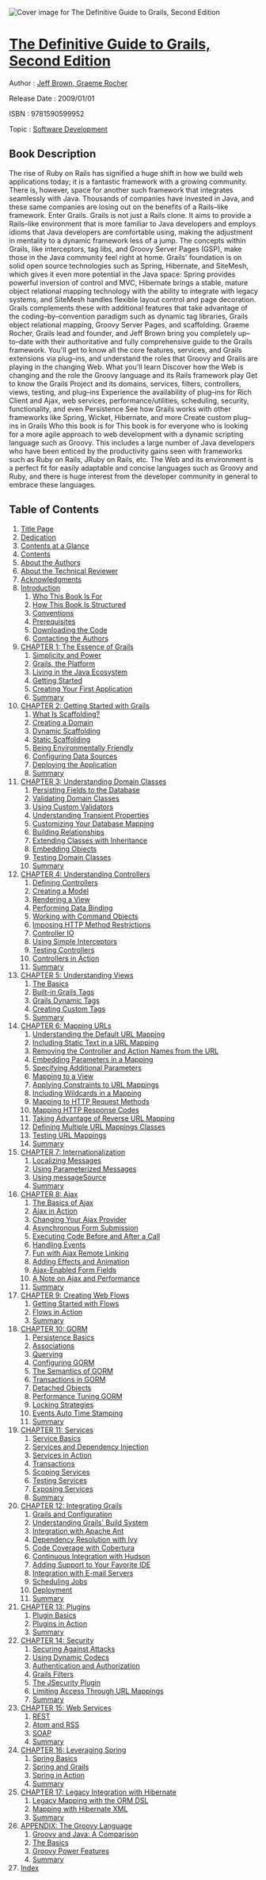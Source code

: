 ![Cover image for The Definitive Guide to Grails, Second Edition](https://imgdetail.ebookreading.net/cover/cover/software_development/EB9781590599952.jpg)

[The Definitive Guide to Grails, Second Edition](https://ebookreading.net/view/book/The+Definitive+Guide+to+Grails%2C+Second+Edition-EB9781590599952_1.html "The Definitive Guide to Grails, Second Edition")
====================================================================================================================

Author : [Jeff Brown](https://ebookreading.net/search/author/Jeff+Brown),[ Graeme Rocher](https://ebookreading.net/search/author/+Graeme+Rocher)

Release Date : 2009/01/01

ISBN : 9781590599952

Topic : [Software Development](https://ebookreading.net/search/category/software-development)

Book Description
-----------------

The rise of Ruby on Rails has signified a huge shift in how we build web applications today; it is a fantastic framework with a growing community. There is, however, space for another such framework that integrates seamlessly with Java. Thousands of companies have invested in Java, and these same companies are losing out on the benefits of a Rails–like framework. Enter Grails.
Grails is not just a Rails clone. It aims to provide a Rails–like environment that is more familiar to Java developers and employs idioms that Java developers are comfortable using, making the adjustment in mentality to a dynamic framework less of a jump. The concepts within Grails, like interceptors, tag libs, and Groovy Server Pages (GSP), make those in the Java community feel right at home.
Grails' foundation is on solid open source technologies such as Spring, Hibernate, and SiteMesh, which gives it even more potential in the Java space: Spring provides powerful inversion of control and MVC, Hibernate brings a stable, mature object relational mapping technology with the ability to integrate with legacy systems, and SiteMesh handles flexible layout control and page decoration.
Grails complements these with additional features that take advantage of the coding–by–convention paradigm such as dynamic tag libraries, Grails object relational mapping, Groovy Server Pages, and scaffolding.
Graeme Rocher, Grails lead and founder, and Jeff Brown bring you completely up–to–date with their authoritative and fully comprehensive guide to the Grails framework. You'll get to know all the core features, services, and Grails extensions via plug–ins, and understand the roles that Groovy and Grails are playing in the changing Web.
What you'll learn
Discover how the Web is changing and the role the Groovy language and its Rails framework play
Get to know the Grails Project and its domains, services, filters, controllers, views, testing, and plug–ins 
Experience the availability of plug–ins for Rich Client and Ajax, web services, performance/utilities, scheduling, security, functionality, and even Persistence
See how Grails works with other frameworks like Spring, Wicket, Hibernate, and more 
Create custom plug–ins in Grails 
Who this book is for
This book is for everyone who is looking for a more agile approach to web development with a dynamic scripting language such as Groovy. This includes a large number of Java developers who have been enticed by the productivity gains seen with frameworks such as Ruby on Rails, JRuby on Rails, etc. The Web and its environment is a perfect fit for easily adaptable and concise languages such as Groovy and Ruby, and there is huge interest from the developer community in general to embrace these languages.
              
Table of Contents
-----------------

1. [Title Page](https://ebookreading.net/view/book/The+Definitive+Guide+to+Grails%2C+Second+Edition-EB9781590599952_2.html)
1. [Dedication](https://ebookreading.net/view/book/The+Definitive+Guide+to+Grails%2C+Second+Edition-EB9781590599952_4.html#dedication)
1. [Contents at a Glance](https://ebookreading.net/view/book/The+Definitive+Guide+to+Grails%2C+Second+Edition-EB9781590599952_5.html#contents_at_a_glanc)
1. [Contents](https://ebookreading.net/view/book/The+Definitive+Guide+to+Grails%2C+Second+Edition-EB9781590599952_6.html#contents)
1. [About the Authors](https://ebookreading.net/view/book/The+Definitive+Guide+to+Grails%2C+Second+Edition-EB9781590599952_7.html#about_the_authors)
1. [About the Technical Reviewer](https://ebookreading.net/view/book/The+Definitive+Guide+to+Grails%2C+Second+Edition-EB9781590599952_8.html#about_the_technical)
1. [Acknowledgments](https://ebookreading.net/view/book/The+Definitive+Guide+to+Grails%2C+Second+Edition-EB9781590599952_9.html#acknowledgements)
1. [Introduction](https://ebookreading.net/view/book/The+Definitive+Guide+to+Grails%2C+Second+Edition-EB9781590599952_10.html#introduction)
    1. [Who This Book Is For](https://ebookreading.net/view/book/The+Definitive+Guide+to+Grails%2C+Second+Edition-EB9781590599952_10.html#who_this_book_is_fo)
    1. [How This Book Is Structured](https://ebookreading.net/view/book/The+Definitive+Guide+to+Grails%2C+Second+Edition-EB9781590599952_10.html#how_this_book_is_st)
    1. [Conventions](https://ebookreading.net/view/book/The+Definitive+Guide+to+Grails%2C+Second+Edition-EB9781590599952_10.html#conventions)
    1. [Prerequisites](https://ebookreading.net/view/book/The+Definitive+Guide+to+Grails%2C+Second+Edition-EB9781590599952_10.html#prerequisites)
    1. [Downloading the Code](https://ebookreading.net/view/book/The+Definitive+Guide+to+Grails%2C+Second+Edition-EB9781590599952_10.html#downloading_the_cod)
    1. [Contacting the Authors](https://ebookreading.net/view/book/The+Definitive+Guide+to+Grails%2C+Second+Edition-EB9781590599952_10.html#contacting_the_auth)
1. [CHAPTER 1: The Essence of Grails](https://ebookreading.net/view/book/The+Definitive+Guide+to+Grails%2C+Second+Edition-EB9781590599952_11.html#the_essence_of_grai)
    1. [Simplicity and Power](https://ebookreading.net/view/book/The+Definitive+Guide+to+Grails%2C+Second+Edition-EB9781590599952_11.html#simplicity_and_powe)
    1. [Grails, the Platform](https://ebookreading.net/view/book/The+Definitive+Guide+to+Grails%2C+Second+Edition-EB9781590599952_11.html#grails_comma_the_pl)
    1. [Living in the Java Ecosystem](https://ebookreading.net/view/book/The+Definitive+Guide+to+Grails%2C+Second+Edition-EB9781590599952_11.html#living_in_the_java_)
    1. [Getting Started](https://ebookreading.net/view/book/The+Definitive+Guide+to+Grails%2C+Second+Edition-EB9781590599952_11.html#getting_started)
    1. [Creating Your First Application](https://ebookreading.net/view/book/The+Definitive+Guide+to+Grails%2C+Second+Edition-EB9781590599952_11.html#creating_your_first)
    1. [Summary](https://ebookreading.net/view/book/The+Definitive+Guide+to+Grails%2C+Second+Edition-EB9781590599952_11.html#summary)
1. [CHAPTER 2: Getting Started with Grails](https://ebookreading.net/view/book/The+Definitive+Guide+to+Grails%2C+Second+Edition-EB9781590599952_12.html#getting_started_wit)
    1. [What Is Scaffolding?](https://ebookreading.net/view/book/The+Definitive+Guide+to+Grails%2C+Second+Edition-EB9781590599952_12.html#what_is_scaffolding)
    1. [Creating a Domain](https://ebookreading.net/view/book/The+Definitive+Guide+to+Grails%2C+Second+Edition-EB9781590599952_12.html#creating_a_domain)
    1. [Dynamic Scaffolding](https://ebookreading.net/view/book/The+Definitive+Guide+to+Grails%2C+Second+Edition-EB9781590599952_12.html#dynamic_scaffolding)
    1. [Static Scaffolding](https://ebookreading.net/view/book/The+Definitive+Guide+to+Grails%2C+Second+Edition-EB9781590599952_12.html#static_scaffolding)
    1. [Being Environmentally Friendly](https://ebookreading.net/view/book/The+Definitive+Guide+to+Grails%2C+Second+Edition-EB9781590599952_12.html#being_environmental)
    1. [Configuring Data Sources](https://ebookreading.net/view/book/The+Definitive+Guide+to+Grails%2C+Second+Edition-EB9781590599952_12.html#configuring_data_so)
    1. [Deploying the Application](https://ebookreading.net/view/book/The+Definitive+Guide+to+Grails%2C+Second+Edition-EB9781590599952_12.html#deploying_the_appli)
    1. [Summary](https://ebookreading.net/view/book/The+Definitive+Guide+to+Grails%2C+Second+Edition-EB9781590599952_12.html#summary-id1)
1. [CHAPTER 3: Understanding Domain Classes](https://ebookreading.net/view/book/The+Definitive+Guide+to+Grails%2C+Second+Edition-EB9781590599952_13.html#understanding_domai)
    1. [Persisting Fields to the Database](https://ebookreading.net/view/book/The+Definitive+Guide+to+Grails%2C+Second+Edition-EB9781590599952_13.html#persisting_fields_t)
    1. [Validating Domain Classes](https://ebookreading.net/view/book/The+Definitive+Guide+to+Grails%2C+Second+Edition-EB9781590599952_13.html#validating_domain_c)
    1. [Using Custom Validators](https://ebookreading.net/view/book/The+Definitive+Guide+to+Grails%2C+Second+Edition-EB9781590599952_13.html#using_custom_valida)
    1. [Understanding Transient Properties](https://ebookreading.net/view/book/The+Definitive+Guide+to+Grails%2C+Second+Edition-EB9781590599952_13.html#understanding_trans)
    1. [Customizing Your Database Mapping](https://ebookreading.net/view/book/The+Definitive+Guide+to+Grails%2C+Second+Edition-EB9781590599952_13.html#customizing_your_da)
    1. [Building Relationships](https://ebookreading.net/view/book/The+Definitive+Guide+to+Grails%2C+Second+Edition-EB9781590599952_13.html#building_relationsh)
    1. [Extending Classes with Inheritance](https://ebookreading.net/view/book/The+Definitive+Guide+to+Grails%2C+Second+Edition-EB9781590599952_13.html#extending_classes_w)
    1. [Embedding Objects](https://ebookreading.net/view/book/The+Definitive+Guide+to+Grails%2C+Second+Edition-EB9781590599952_13.html#embedding_objects)
    1. [Testing Domain Classes](https://ebookreading.net/view/book/The+Definitive+Guide+to+Grails%2C+Second+Edition-EB9781590599952_13.html#testing_domain_clas)
    1. [Summary](https://ebookreading.net/view/book/The+Definitive+Guide+to+Grails%2C+Second+Edition-EB9781590599952_13.html#summary-id2)
1. [CHAPTER 4: Understanding Controllers](https://ebookreading.net/view/book/The+Definitive+Guide+to+Grails%2C+Second+Edition-EB9781590599952_14.html#understanding_contr)
    1. [Defining Controllers](https://ebookreading.net/view/book/The+Definitive+Guide+to+Grails%2C+Second+Edition-EB9781590599952_14.html#defining_controller)
    1. [Creating a Model](https://ebookreading.net/view/book/The+Definitive+Guide+to+Grails%2C+Second+Edition-EB9781590599952_14.html#creating_a_model)
    1. [Rendering a View](https://ebookreading.net/view/book/The+Definitive+Guide+to+Grails%2C+Second+Edition-EB9781590599952_14.html#rendering_a_view)
    1. [Performing Data Binding](https://ebookreading.net/view/book/The+Definitive+Guide+to+Grails%2C+Second+Edition-EB9781590599952_14.html#performing_data_bin)
    1. [Working with Command Objects](https://ebookreading.net/view/book/The+Definitive+Guide+to+Grails%2C+Second+Edition-EB9781590599952_14.html#working_with_comman)
    1. [Imposing HTTP Method Restrictions](https://ebookreading.net/view/book/The+Definitive+Guide+to+Grails%2C+Second+Edition-EB9781590599952_14.html#imposing_http_metho)
    1. [Controller IO](https://ebookreading.net/view/book/The+Definitive+Guide+to+Grails%2C+Second+Edition-EB9781590599952_14.html#controller_io)
    1. [Using Simple Interceptors](https://ebookreading.net/view/book/The+Definitive+Guide+to+Grails%2C+Second+Edition-EB9781590599952_14.html#using_simple_interc)
    1. [Testing Controllers](https://ebookreading.net/view/book/The+Definitive+Guide+to+Grails%2C+Second+Edition-EB9781590599952_14.html#testing_controllers)
    1. [Controllers in Action](https://ebookreading.net/view/book/The+Definitive+Guide+to+Grails%2C+Second+Edition-EB9781590599952_14.html#controllers_in_acti)
    1. [Summary](https://ebookreading.net/view/book/The+Definitive+Guide+to+Grails%2C+Second+Edition-EB9781590599952_14.html#summary-id3)
1. [CHAPTER 5: Understanding Views](https://ebookreading.net/view/book/The+Definitive+Guide+to+Grails%2C+Second+Edition-EB9781590599952_15.html#understanding_views)
    1. [The Basics](https://ebookreading.net/view/book/The+Definitive+Guide+to+Grails%2C+Second+Edition-EB9781590599952_15.html#the_basics)
    1. [Built-in Grails Tags](https://ebookreading.net/view/book/The+Definitive+Guide+to+Grails%2C+Second+Edition-EB9781590599952_15.html#built-in_grails_tag)
    1. [Grails Dynamic Tags](https://ebookreading.net/view/book/The+Definitive+Guide+to+Grails%2C+Second+Edition-EB9781590599952_15.html#grails_dynamic_tags)
    1. [Creating Custom Tags](https://ebookreading.net/view/book/The+Definitive+Guide+to+Grails%2C+Second+Edition-EB9781590599952_15.html#creating_custom_tag)
    1. [Summary](https://ebookreading.net/view/book/The+Definitive+Guide+to+Grails%2C+Second+Edition-EB9781590599952_15.html#summary-id4)
1. [CHAPTER 6: Mapping URLs](https://ebookreading.net/view/book/The+Definitive+Guide+to+Grails%2C+Second+Edition-EB9781590599952_16.html#mapping_urls)
    1. [Understanding the Default URL Mapping](https://ebookreading.net/view/book/The+Definitive+Guide+to+Grails%2C+Second+Edition-EB9781590599952_16.html#understanding_the_d)
    1. [Including Static Text in a URL Mapping](https://ebookreading.net/view/book/The+Definitive+Guide+to+Grails%2C+Second+Edition-EB9781590599952_16.html#including_static_te)
    1. [Removing the Controller and Action Names from the URL](https://ebookreading.net/view/book/The+Definitive+Guide+to+Grails%2C+Second+Edition-EB9781590599952_16.html#removing_the_contro)
    1. [Embedding Parameters in a Mapping](https://ebookreading.net/view/book/The+Definitive+Guide+to+Grails%2C+Second+Edition-EB9781590599952_16.html#embedding_parameter)
    1. [Specifying Additional Parameters](https://ebookreading.net/view/book/The+Definitive+Guide+to+Grails%2C+Second+Edition-EB9781590599952_16.html#specifying_addition)
    1. [Mapping to a View](https://ebookreading.net/view/book/The+Definitive+Guide+to+Grails%2C+Second+Edition-EB9781590599952_16.html#mapping_to_a_view)
    1. [Applying Constraints to URL Mappings](https://ebookreading.net/view/book/The+Definitive+Guide+to+Grails%2C+Second+Edition-EB9781590599952_16.html#applying_constraint)
    1. [Including Wildcards in a Mapping](https://ebookreading.net/view/book/The+Definitive+Guide+to+Grails%2C+Second+Edition-EB9781590599952_16.html#including_wildcards)
    1. [Mapping to HTTP Request Methods](https://ebookreading.net/view/book/The+Definitive+Guide+to+Grails%2C+Second+Edition-EB9781590599952_16.html#mapping_to_http_req)
    1. [Mapping HTTP Response Codes](https://ebookreading.net/view/book/The+Definitive+Guide+to+Grails%2C+Second+Edition-EB9781590599952_16.html#mapping_http_respon)
    1. [Taking Advantage of Reverse URL Mapping](https://ebookreading.net/view/book/The+Definitive+Guide+to+Grails%2C+Second+Edition-EB9781590599952_16.html#taking_advantage_of)
    1. [Defining Multiple URL Mappings Classes](https://ebookreading.net/view/book/The+Definitive+Guide+to+Grails%2C+Second+Edition-EB9781590599952_16.html#defining_multiple_u)
    1. [Testing URL Mappings](https://ebookreading.net/view/book/The+Definitive+Guide+to+Grails%2C+Second+Edition-EB9781590599952_16.html#testing_url_mapping)
    1. [Summary](https://ebookreading.net/view/book/The+Definitive+Guide+to+Grails%2C+Second+Edition-EB9781590599952_16.html#summary-id5)
1. [CHAPTER 7: Internationalization](https://ebookreading.net/view/book/The+Definitive+Guide+to+Grails%2C+Second+Edition-EB9781590599952_17.html#internationalizatio)
    1. [Localizing Messages](https://ebookreading.net/view/book/The+Definitive+Guide+to+Grails%2C+Second+Edition-EB9781590599952_17.html#localizing_messages)
    1. [Using Parameterized Messages](https://ebookreading.net/view/book/The+Definitive+Guide+to+Grails%2C+Second+Edition-EB9781590599952_17.html#using_parameterized)
    1. [Using messageSource](https://ebookreading.net/view/book/The+Definitive+Guide+to+Grails%2C+Second+Edition-EB9781590599952_17.html#using_messagesource)
    1. [Summary](https://ebookreading.net/view/book/The+Definitive+Guide+to+Grails%2C+Second+Edition-EB9781590599952_17.html#summary-id6)
1. [CHAPTER 8: Ajax](https://ebookreading.net/view/book/The+Definitive+Guide+to+Grails%2C+Second+Edition-EB9781590599952_18.html#ajax)
    1. [The Basics of Ajax](https://ebookreading.net/view/book/The+Definitive+Guide+to+Grails%2C+Second+Edition-EB9781590599952_18.html#the_basics_of_ajax)
    1. [Ajax in Action](https://ebookreading.net/view/book/The+Definitive+Guide+to+Grails%2C+Second+Edition-EB9781590599952_18.html#ajax_in_action)
    1. [Changing Your Ajax Provider](https://ebookreading.net/view/book/The+Definitive+Guide+to+Grails%2C+Second+Edition-EB9781590599952_18.html#changing_your_ajax_)
    1. [Asynchronous Form Submission](https://ebookreading.net/view/book/The+Definitive+Guide+to+Grails%2C+Second+Edition-EB9781590599952_18.html#asynchronous_form_s)
    1. [Executing Code Before and After a Call](https://ebookreading.net/view/book/The+Definitive+Guide+to+Grails%2C+Second+Edition-EB9781590599952_18.html#executing_code_befo)
    1. [Handling Events](https://ebookreading.net/view/book/The+Definitive+Guide+to+Grails%2C+Second+Edition-EB9781590599952_18.html#handling_events)
    1. [Fun with Ajax Remote Linking](https://ebookreading.net/view/book/The+Definitive+Guide+to+Grails%2C+Second+Edition-EB9781590599952_18.html#fun_with_ajax_remot)
    1. [Adding Effects and Animation](https://ebookreading.net/view/book/The+Definitive+Guide+to+Grails%2C+Second+Edition-EB9781590599952_18.html#adding_effects_and_)
    1. [Ajax-Enabled Form Fields](https://ebookreading.net/view/book/The+Definitive+Guide+to+Grails%2C+Second+Edition-EB9781590599952_18.html#ajax-enabled_form_f)
    1. [A Note on Ajax and Performance](https://ebookreading.net/view/book/The+Definitive+Guide+to+Grails%2C+Second+Edition-EB9781590599952_18.html#a_note_on_ajax_and_)
    1. [Summary](https://ebookreading.net/view/book/The+Definitive+Guide+to+Grails%2C+Second+Edition-EB9781590599952_18.html#summary-id7)
1. [CHAPTER 9: Creating Web Flows](https://ebookreading.net/view/book/The+Definitive+Guide+to+Grails%2C+Second+Edition-EB9781590599952_19.html#creating_web_flows)
    1. [Getting Started with Flows](https://ebookreading.net/view/book/The+Definitive+Guide+to+Grails%2C+Second+Edition-EB9781590599952_19.html#getting_started_wit)
    1. [Flows in Action](https://ebookreading.net/view/book/The+Definitive+Guide+to+Grails%2C+Second+Edition-EB9781590599952_19.html#flows_in_action)
    1. [Summary](https://ebookreading.net/view/book/The+Definitive+Guide+to+Grails%2C+Second+Edition-EB9781590599952_19.html#summary-id8)
1. [CHAPTER 10: GORM](https://ebookreading.net/view/book/The+Definitive+Guide+to+Grails%2C+Second+Edition-EB9781590599952_20.html#gorm)
    1. [Persistence Basics](https://ebookreading.net/view/book/The+Definitive+Guide+to+Grails%2C+Second+Edition-EB9781590599952_20.html#persistence_basics)
    1. [Associations](https://ebookreading.net/view/book/The+Definitive+Guide+to+Grails%2C+Second+Edition-EB9781590599952_20.html#associations)
    1. [Querying](https://ebookreading.net/view/book/The+Definitive+Guide+to+Grails%2C+Second+Edition-EB9781590599952_20.html#querying)
    1. [Configuring GORM](https://ebookreading.net/view/book/The+Definitive+Guide+to+Grails%2C+Second+Edition-EB9781590599952_20.html#configuring_gorm)
    1. [The Semantics of GORM](https://ebookreading.net/view/book/The+Definitive+Guide+to+Grails%2C+Second+Edition-EB9781590599952_20.html#the_semantics_of_go)
    1. [Transactions in GORM](https://ebookreading.net/view/book/The+Definitive+Guide+to+Grails%2C+Second+Edition-EB9781590599952_20.html#transactions_in_gor)
    1. [Detached Objects](https://ebookreading.net/view/book/The+Definitive+Guide+to+Grails%2C+Second+Edition-EB9781590599952_20.html#detached_objects)
    1. [Performance Tuning GORM](https://ebookreading.net/view/book/The+Definitive+Guide+to+Grails%2C+Second+Edition-EB9781590599952_20.html#performance_tuning_)
    1. [Locking Strategies](https://ebookreading.net/view/book/The+Definitive+Guide+to+Grails%2C+Second+Edition-EB9781590599952_20.html#locking_strategies)
    1. [Events Auto Time Stamping](https://ebookreading.net/view/book/The+Definitive+Guide+to+Grails%2C+Second+Edition-EB9781590599952_20.html#events_auto_time_st)
    1. [Summary](https://ebookreading.net/view/book/The+Definitive+Guide+to+Grails%2C+Second+Edition-EB9781590599952_20.html#summary-id9)
1. [CHAPTER 11: Services](https://ebookreading.net/view/book/The+Definitive+Guide+to+Grails%2C+Second+Edition-EB9781590599952_21.html#services)
    1. [Service Basics](https://ebookreading.net/view/book/The+Definitive+Guide+to+Grails%2C+Second+Edition-EB9781590599952_21.html#service_basics)
    1. [Services and Dependency Injection](https://ebookreading.net/view/book/The+Definitive+Guide+to+Grails%2C+Second+Edition-EB9781590599952_21.html#services_and_depend)
    1. [Services in Action](https://ebookreading.net/view/book/The+Definitive+Guide+to+Grails%2C+Second+Edition-EB9781590599952_21.html#services_in_action)
    1. [Transactions](https://ebookreading.net/view/book/The+Definitive+Guide+to+Grails%2C+Second+Edition-EB9781590599952_21.html#transactions)
    1. [Scoping Services](https://ebookreading.net/view/book/The+Definitive+Guide+to+Grails%2C+Second+Edition-EB9781590599952_21.html#scoping_services)
    1. [Testing Services](https://ebookreading.net/view/book/The+Definitive+Guide+to+Grails%2C+Second+Edition-EB9781590599952_21.html#testing_services)
    1. [Exposing Services](https://ebookreading.net/view/book/The+Definitive+Guide+to+Grails%2C+Second+Edition-EB9781590599952_21.html#exposing_services)
    1. [Summary](https://ebookreading.net/view/book/The+Definitive+Guide+to+Grails%2C+Second+Edition-EB9781590599952_21.html#summary-id10)
1. [CHAPTER 12: Integrating Grails](https://ebookreading.net/view/book/The+Definitive+Guide+to+Grails%2C+Second+Edition-EB9781590599952_22.html#integrating_grails)
    1. [Grails and Configuration](https://ebookreading.net/view/book/The+Definitive+Guide+to+Grails%2C+Second+Edition-EB9781590599952_22.html#grails_and_configur)
    1. [Understanding Grails&#39; Build System](https://ebookreading.net/view/book/The+Definitive+Guide+to+Grails%2C+Second+Edition-EB9781590599952_22.html#understanding_grail)
    1. [Integration with Apache Ant](https://ebookreading.net/view/book/The+Definitive+Guide+to+Grails%2C+Second+Edition-EB9781590599952_22.html#integration_with_ap)
    1. [Dependency Resolution with Ivy](https://ebookreading.net/view/book/The+Definitive+Guide+to+Grails%2C+Second+Edition-EB9781590599952_22.html#dependency_resoluti)
    1. [Code Coverage with Cobertura](https://ebookreading.net/view/book/The+Definitive+Guide+to+Grails%2C+Second+Edition-EB9781590599952_22.html#code_coverage_with_)
    1. [Continuous Integration with Hudson](https://ebookreading.net/view/book/The+Definitive+Guide+to+Grails%2C+Second+Edition-EB9781590599952_22.html#continuous_integrat)
    1. [Adding Support to Your Favorite IDE](https://ebookreading.net/view/book/The+Definitive+Guide+to+Grails%2C+Second+Edition-EB9781590599952_22.html#adding_support_to_y)
    1. [Integration with E-mail Servers](https://ebookreading.net/view/book/The+Definitive+Guide+to+Grails%2C+Second+Edition-EB9781590599952_22.html#integration_with_e-)
    1. [Scheduling Jobs](https://ebookreading.net/view/book/The+Definitive+Guide+to+Grails%2C+Second+Edition-EB9781590599952_22.html#scheduling_jobs)
    1. [Deployment](https://ebookreading.net/view/book/The+Definitive+Guide+to+Grails%2C+Second+Edition-EB9781590599952_22.html#deployment)
    1. [Summary](https://ebookreading.net/view/book/The+Definitive+Guide+to+Grails%2C+Second+Edition-EB9781590599952_22.html#summary-id11)
1. [CHAPTER 13: Plugins](https://ebookreading.net/view/book/The+Definitive+Guide+to+Grails%2C+Second+Edition-EB9781590599952_23.html#plugins)
    1. [Plugin Basics](https://ebookreading.net/view/book/The+Definitive+Guide+to+Grails%2C+Second+Edition-EB9781590599952_23.html#plugin_basics)
    1. [Plugins in Action](https://ebookreading.net/view/book/The+Definitive+Guide+to+Grails%2C+Second+Edition-EB9781590599952_23.html#plugins_in_action)
    1. [Summary](https://ebookreading.net/view/book/The+Definitive+Guide+to+Grails%2C+Second+Edition-EB9781590599952_23.html#summary-id12)
1. [CHAPTER 14: Security](https://ebookreading.net/view/book/The+Definitive+Guide+to+Grails%2C+Second+Edition-EB9781590599952_24.html#security)
    1. [Securing Against Attacks](https://ebookreading.net/view/book/The+Definitive+Guide+to+Grails%2C+Second+Edition-EB9781590599952_24.html#securing_against_at)
    1. [Using Dynamic Codecs](https://ebookreading.net/view/book/The+Definitive+Guide+to+Grails%2C+Second+Edition-EB9781590599952_24.html#using_dynamic_codec)
    1. [Authentication and Authorization](https://ebookreading.net/view/book/The+Definitive+Guide+to+Grails%2C+Second+Edition-EB9781590599952_24.html#authentication_and_)
    1. [Grails Filters](https://ebookreading.net/view/book/The+Definitive+Guide+to+Grails%2C+Second+Edition-EB9781590599952_24.html#grails_filters)
    1. [The JSecurity Plugin](https://ebookreading.net/view/book/The+Definitive+Guide+to+Grails%2C+Second+Edition-EB9781590599952_24.html#the_jsecurity_plugi)
    1. [Limiting Access Through URL Mappings](https://ebookreading.net/view/book/The+Definitive+Guide+to+Grails%2C+Second+Edition-EB9781590599952_24.html#limiting_access_thr)
    1. [Summary](https://ebookreading.net/view/book/The+Definitive+Guide+to+Grails%2C+Second+Edition-EB9781590599952_24.html#summary-id13)
1. [CHAPTER 15: Web Services](https://ebookreading.net/view/book/The+Definitive+Guide+to+Grails%2C+Second+Edition-EB9781590599952_25.html#web_services)
    1. [REST](https://ebookreading.net/view/book/The+Definitive+Guide+to+Grails%2C+Second+Edition-EB9781590599952_28.html#page_558)
    1. [Atom and RSS](https://ebookreading.net/view/book/The+Definitive+Guide+to+Grails%2C+Second+Edition-EB9781590599952_25.html#atom_and_rss)
    1. [SOAP](https://ebookreading.net/view/book/The+Definitive+Guide+to+Grails%2C+Second+Edition-EB9781590599952_25.html#soap)
    1. [Summary](https://ebookreading.net/view/book/The+Definitive+Guide+to+Grails%2C+Second+Edition-EB9781590599952_25.html#summary-id14)
1. [CHAPTER 16: Leveraging Spring](https://ebookreading.net/view/book/The+Definitive+Guide+to+Grails%2C+Second+Edition-EB9781590599952_26.html#leveraging_spring)
    1. [Spring Basics](https://ebookreading.net/view/book/The+Definitive+Guide+to+Grails%2C+Second+Edition-EB9781590599952_26.html#spring_basics)
    1. [Spring and Grails](https://ebookreading.net/view/book/The+Definitive+Guide+to+Grails%2C+Second+Edition-EB9781590599952_26.html#spring_and_grails)
    1. [Spring in Action](https://ebookreading.net/view/book/The+Definitive+Guide+to+Grails%2C+Second+Edition-EB9781590599952_26.html#spring_in_action)
    1. [Summary](https://ebookreading.net/view/book/The+Definitive+Guide+to+Grails%2C+Second+Edition-EB9781590599952_26.html#summary-id15)
1. [CHAPTER 17: Legacy Integration with Hibernate](https://ebookreading.net/view/book/The+Definitive+Guide+to+Grails%2C+Second+Edition-EB9781590599952_27.html#legacy_integration_)
    1. [Legacy Mapping with the ORM DSL](https://ebookreading.net/view/book/The+Definitive+Guide+to+Grails%2C+Second+Edition-EB9781590599952_27.html#legacy_mapping_with)
    1. [Mapping with Hibernate XML](https://ebookreading.net/view/book/The+Definitive+Guide+to+Grails%2C+Second+Edition-EB9781590599952_27.html#mapping_with_hibern)
    1. [Summary](https://ebookreading.net/view/book/The+Definitive+Guide+to+Grails%2C+Second+Edition-EB9781590599952_27.html#summary-id16)
1. [APPENDIX: The Groovy Language](https://ebookreading.net/view/book/The+Definitive+Guide+to+Grails%2C+Second+Edition-EB9781590599952_28.html#the_groovy_language)
    1. [Groovy and Java: A Comparison](https://ebookreading.net/view/book/The+Definitive+Guide+to+Grails%2C+Second+Edition-EB9781590599952_28.html#groovy_and_java_col)
    1. [The Basics](https://ebookreading.net/view/book/The+Definitive+Guide+to+Grails%2C+Second+Edition-EB9781590599952_28.html#the_basics-id1)
    1. [Groovy Power Features](https://ebookreading.net/view/book/The+Definitive+Guide+to+Grails%2C+Second+Edition-EB9781590599952_28.html#groovy_power_featur)
    1. [Summary](https://ebookreading.net/view/book/The+Definitive+Guide+to+Grails%2C+Second+Edition-EB9781590599952_28.html#summary-id17)
1. [Index](https://ebookreading.net/view/book/The+Definitive+Guide+to+Grails%2C+Second+Edition-EB9781590599952_29.html#index)
